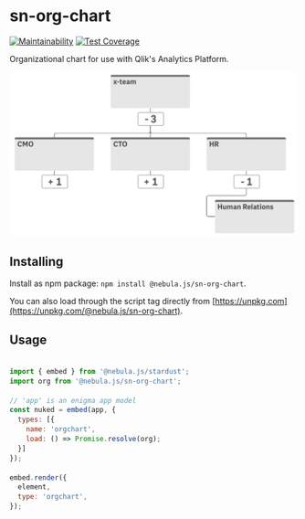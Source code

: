 # sn-org-chart

[![Maintainability](https://api.codeclimate.com/v1/badges/f9da7b608828c8a9478d/maintainability)](https://codeclimate.com/github/qlik-oss/sn-org-chart/maintainability)
[![Test Coverage](https://api.codeclimate.com/v1/badges/f9da7b608828c8a9478d/test_coverage)](https://codeclimate.com/github/qlik-oss/sn-org-chart/test_coverage)

Organizational chart for use with Qlik's Analytics Platform.

![Org chart](./assets/preview.png)

## Installing

Install as npm package: `npm install @nebula.js/sn-org-chart`.

You can also load through the script tag directly from [https://unpkg.com](https://unpkg.com/@nebula.js/sn-org-chart).

## Usage

```js

import { embed } from '@nebula.js/stardust';
import org from '@nebula.js/sn-org-chart';

// 'app' is an enigma app model
const nuked = embed(app, {
  types: [{
    name: 'orgchart',
    load: () => Promise.resolve(org);
  }]
});

embed.render({
  element,
  type: 'orgchart',
});
```
